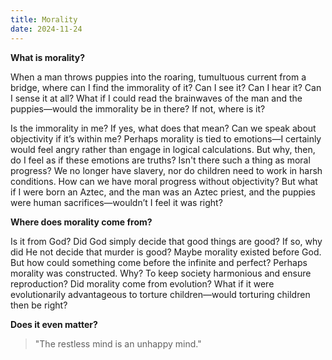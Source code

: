 ```yaml
---
title: Morality
date: 2024-11-24
---
```


**What is morality?**

When a man throws puppies into the roaring, tumultuous current from a bridge, where can I find the immorality of it? Can I see it? Can I hear it? Can I sense it at all? What if I could read the brainwaves of the man and the puppies—would the immorality be in there? If not, where is it?

Is the immorality in me? If yes, what does that mean? Can we speak about objectivity if it’s within me? Perhaps morality is tied to emotions—I certainly would feel angry rather than engage in logical calculations. But why, then, do I feel as if these emotions are truths? Isn't there such a thing as moral progress? We no longer have slavery, nor do children need to work in harsh conditions. How can we have moral progress without objectivity? But what if I were born an Aztec, and the man was an Aztec priest, and the puppies were human sacrifices—wouldn’t I feel it was right?

**Where does morality come from?**

Is it from God? Did God simply decide that good things are good? If so, why did He not decide that murder is good? Maybe morality existed before God. But how could something come before the infinite and perfect? Perhaps morality was constructed. Why? To keep society harmonious and ensure reproduction? Did morality come from evolution? What if it were evolutionarily advantageous to torture children—would torturing children then be right?

**Does it even matter?**

> "The restless mind is an unhappy mind."
